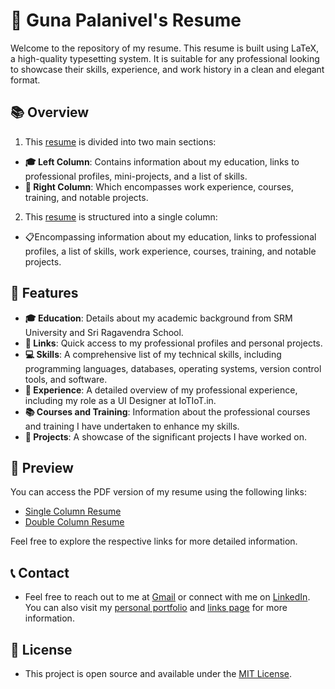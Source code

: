 # 📝 Guna Palanivel's Resume

Welcome to the repository of my resume. This resume is built using LaTeX, a high-quality typesetting system. It is suitable for any professional looking to showcase their skills, experience, and work history in a clean and elegant format.

## 📚 Overview

1. This [resume](https://drive.google.com/file/d/1zlaUfgw5lvaEeZ6gS-YwNzqpw1NiVvJ8/view?usp=sharing) is divided into two main sections:

- **🎓 Left Column**: Contains information about my education, links to professional profiles, mini-projects, and a list of skills.
- **💼 Right Column**: Which encompasses work experience, courses, training, and notable projects.

2. This [resume](https://drive.google.com/file/d/1_q1IvSGCtvyfzhlFQq0NXNjZ4w3I9KpN/view?usp=sharing) is structured into a single column:

- 📋Encompassing information about my education, links to professional profiles, a list of skills, work experience, courses, training, and notable projects.

## 🌟 Features

- **🎓 Education**: Details about my academic background from SRM University and Sri Ragavendra School.
- **🔗 Links**: Quick access to my professional profiles and personal projects.
- **💻 Skills**: A comprehensive list of my technical skills, including programming languages, databases, operating systems, version control tools, and software.
- **👔 Experience**: A detailed overview of my professional experience, including my role as a UI Designer at IoTIoT.in.
- **📚 Courses and Training**: Information about the professional courses and training I have undertaken to enhance my skills.
- **🚀 Projects**: A showcase of the significant projects I have worked on.

## 👀 Preview

You can access the PDF version of my resume using the following links:

- [Single Column Resume](https://drive.google.com/file/d/1_q1IvSGCtvyfzhlFQq0NXNjZ4w3I9KpN/view?usp=sharing)
- [Double Column Resume](https://drive.google.com/file/d/1zlaUfgw5lvaEeZ6gS-YwNzqpw1NiVvJ8/view?usp=sharing)

Feel free to explore the respective links for more detailed information.

## 📞 Contact

- Feel free to reach out to me at [Gmail](mailto:gunapalanivel2003@gmail.com) or connect with me on [LinkedIn](https://www.linkedin.com/in/guna-palanivel/). You can also visit my [personal portfolio](https://gunaprofile.pages.dev/) and [links page](https://gunalinks.pages.dev/) for more information.

## 📜 License

- This project is open source and available under the [MIT License](LICENSE).
